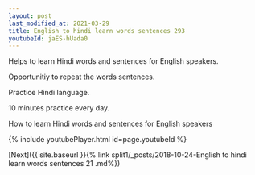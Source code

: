 ```yaml
---
layout: post
last_modified_at: 2021-03-29
title: English to hindi learn words sentences 293 
youtubeId: jaES-hUada0
---
```

 
 
Helps to learn Hindi words and sentences for English speakers.

Opportunitiy to repeat the words sentences. 

Practice Hindi language. 
 
10 minutes practice every day. 
 
How to learn Hindi words and sentences for English speakers 
 
{% include youtubePlayer.html id=page.youtubeId %}
 
 
[Next]({{ site.baseurl }}{% link  split1/_posts/2018-10-24-English to hindi learn words sentences 21 .md%})
 
